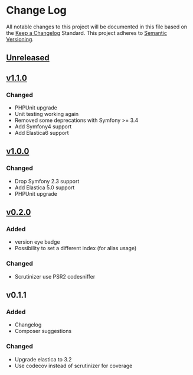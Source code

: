 # Change Log
All notable changes to this project will be documented in this file based on the [Keep a Changelog](http://keepachangelog.com/) Standard.
This project adheres to [Semantic Versioning](http://semver.org/).

## [Unreleased](https://github.com/gbprod/elastica-provider-bundle/compare/v1.1.0...HEAD)

## [v1.1.0](https://github.com/gbprod/elastica-provider-bundle/compare/v1.0.0...v1.1.0)

### Changed

- PHPUnit upgrade
- Unit testing working again
- Removed some deprecations with Symfony >= 3.4 
- Add Symfony4 support
- Add Elastica6 support

## [v1.0.0](https://github.com/gbprod/elastica-provider-bundle/compare/v0.2.0...v1.0.0)

### Changed

- Drop Symfony 2.3 support
- Add Elastica 5.0 support
- PHPUnit upgrade

## [v0.2.0](https://github.com/gbprod/elastica-provider-bundle/compare/v0.1.1...v0.2.0)

### Added

- version eye badge
- Possibility to set a different index (for alias usage)

### Changed

- Scrutinizer use PSR2 codesniffer

## v0.1.1

### Added
- Changelog
- Composer suggestions

### Changed
- Upgrade elastica to 3.2
- Use codecov instead of scrutinizer for coverage
